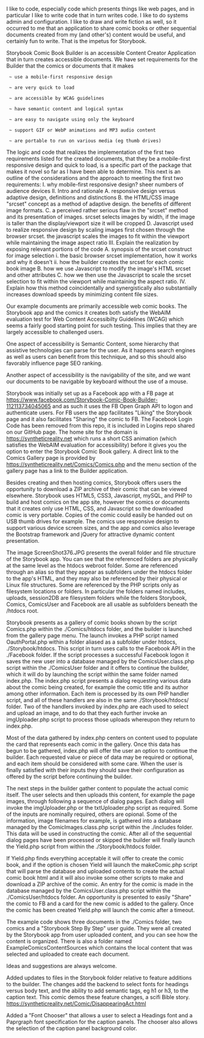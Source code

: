 I like to code, especially code which presents things like web pages, and in particular I like to write code that in turn writes code. I like to do systems admin and configuration. I like to draw and write fiction as well, so it occurred to me that an application to share comic books or other sequential documents created from my (and other's) content would be useful, and certainly fun to write. That is the impetus for Storybook.

Storybook Comic Book Builder is an accessible Content Creator Application that in turn creates accessible documents. We have set requirements for the Builder that the comics or documents that it makes

     ~ use a mobile-first responsive design
     
     ~ are very quick to load
     
     ~ are accessible by WCAG guidelines
     
     ~ have semantic content and logical syntax
     
     ~ are easy to navigate using only the keyboard
     
     ~ support GIF or WebP animations and MP3 audio content
     
     ~ are portable to run on various media (eg thumb drives)

The logic and code that realizes the implementation of the first two requirements listed for the created documents, that they be a mobile-first responsive design and quick to load, is a specific part of the package that makes it novel so far as I have been able to determine. This next is an outline of the considerations and the approach to meeting the first two requirements:
I. why mobile-first responsive design? sheer numbers of audience devices
II. Intro and rationale
     A. responsive design versus adaptive design, definitions and distinctions
     B. the HTML/CSS image "srcset" concept as a method of adaptive design. the benefits of different image formats.
     C. a perceived rather serious flaw in the "srcset" method and its presentation of images. srcset selects images by width, if the image is taller than the display/viewport size it will be cropped
     D. Javascript used to realize responsive design by scaling images first chosen through the browser srcset. the javascript scales the images to fit within the viewport while maintaining the image aspect ratio
III. Explain the realization by exposing relevant portions of the code
    A. synopsis of the srcset construct for image selection
          i. the basic browser srcset implementation, how it works and why it doesn't
          ii. how the builder creates the srcset for each comic book image
    B. how we use Javascript to modify the image's HTML srcset and other attributes
    C. how we then use the Javascript to scale the srcset selection to fit within the viewport while maintaining the aspect ratio.
IV. Explain how this method coincidentally and synergistically also substantially increases download speeds by minimizing content file sizes.

Our example documents are primarily accessible web comic books. The Storybook app and the comics it creates both satisfy the WebAIM evaluation test for Web Content Accessibilty Guidelines (WCAG) which seems a fairly good starting point for such testing. This implies that they are largely accessible to challenged users.

One aspect of accessibility is Semantic Content, some hierarchy that assistive technologies can parse for the user. As it happens search engines as well as users can benefit from this technique, and so this should also favorably influence page SEO ranking.

Another aspect of accessibility is the navigability of the site, and we want our documents to be navigable by keyboard without the use of a mouse.

Storybook was initially set up as a Facebook app with a FB page at https://www.facebook.com/Storybook-Comic-Book-Builder-112113734045065 and as such it uses the FB Open Graph API to logon and authenticate users. For FB users the app facilitates "Liking" the Storybook page and it also facilitates "Sharing" the comic to FB. The Facebook Login Code has been removed from this repo, it is included in Logins repo shared on our GitHub page. The home site for the domain is https://syntheticreality.net which runs a short CSS animation (which satisfies the WebAIM evaluation for accessibility) before it gives you the option to enter the Storybook Comic Book gallery. A direct link to the Comics Gallery page is provided by https://syntheticreality.net/Comics/Comics.php and the menu section of the gallery page has a link to the Builder application.

Besides creating and then hosting comics, Storybook offers users the opportunity to download a ZIP archive of their comic that can be viewed elsewhere. Storybook uses HTML5, CSS3, Javascript, mySQL, and PHP to build and host comics on the app site, however the comics or documents that it creates only use HTML, CSS, and Javascript so the downloaded comic is very portable. Copies of the comic could easily be handed out on USB thumb drives for example. The comics use responsive design to support various device screen sizes, and the app and comics also leverage the Bootstrap framework and jQuery for attractive dynamic content presentation.

The image ScreenShot376.JPG presents the overall folder and file structure of the Storybook app. You can see that the referenced folders are physically at the same level as the htdocs webroot folder. Some are referenced through an alias so that they appear as subfolders under the htdocs folder to the app's HTML, and they may also be referenced by their physical or Linux file structures. Some are referenced by the PHP scripts only as filesystem locations or folders. In particular the folders named includes, uploads, session2DB are filesystem folders while the folders Storybook, Comics, ComicsUser and Facebook are all usable as subfolders beneath the /htdocs root.

Storybook presents as a gallery of comic books shown by the script Comics.php within the ./Comics/htdocs folder, and the builder is launched from the gallery page menu. The launch invokes a PHP script named OauthPortal.php within a folder aliased as a subfolder under htdocs, ./Storybook/htdocs. This script in turn uses calls to the Facebook API in the ./Facebook folder. If the script processes a successful Facebook logon it saves the new user into a database managed by the ComicsUser.class.php script within the ./ComicsUser folder and it offers to continue the builder, which it will do by launching the script within the same folder named index.php. The index.php script presents a dialog requesting various data about the comic being created, for example the comic title and its author among other information. Each item is processed by its own PHP handler script, and all of these handlers are also in the same ./Storybook/htdocs/ folder. Two of the handlers invoked by index.php are each used to select and upload an image, and to do that they each further invoke an imgUploader.php script to process those uploads whereupon they return to index.php.

Most of the data gathered by index.php centers on content used to populate the card that represents each comic in the gallery. Once this data has begun to be gathered, index.php will offer the user an option to continue the builder. Each requested value or piece of data may be required or optional, and each item should be considered with some care. When the user is finally satisfied with their inputs they should save their configuration as offered by the script before continuing the builder.

The next steps in the builder gather content to populate the actual comic itself. The user selects and then uploads this content, for example the page images, through following a sequence of dialog pages. Each dialog will invoke the imgUploader.php or the txtUploader.php script as required. Some of the inputs are nominally required, others are opional. Some of the information, image filenames for example, is gathered into a database managed by the ComicImages.class.php script within the ./includes folder. This data will be used in constructing the comic. After all of the sequential dialog pages have been processed or skipped the builder will finally launch the Yield.php script from within the ./Storybook/htdocs folder.

If Yield.php finds everything acceptable it will offer to create the comic book, and if the option is chosen Yield will launch the makeComic.php script that will parse the database and uploaded contents to create the actual comic book html and it will also invoke some other scripts to make and download a ZIP archive of the comic. An entry for the comic is made in the database managed by the ComicsUser.class.php script within the ./ComicsUser/htdocs folder. An opportunity is presented to easily "Share" the comic to FB and a card for the new comic is added to the gallery. Once the comic has been created Yield.php will launch the comic after a timeout.

The example code shows three documents in the ./Comics folder, two comics and a "Storybook Step By Step" user guide. They were all created by the Storybook app from user uploaded content, and you can see how the content is organized. There is also a folder named ExampleComicsContentSources which contains the local content that was selected and uploaded to create each document.

Ideas and suggestions are always welcome.

Added updates to files in the Storybook folder relative to feature additions to the builder. The changes add the backend to select fonts for headings versus body text, and the ability to add semantic tags, eg h1 or h3, to the caption text. This comic demos these feature changes, a scifi Bible story. https://syntheticreality.net/Comic/DisappearingAct.html

Added a "Font Chooser" that allows a user to select a Headings font and a Paprgraph font specification for the caption panels. The chooser also allows the selection of the caption panel background color.

